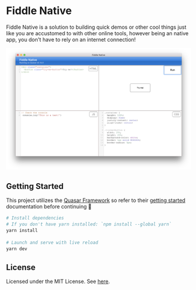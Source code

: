 # Fiddle Native

Fiddle Native is a solution to building quick demos or other cool things just like you are accustomed to with other online tools, however being an native app, you don't have to rely on an internet connection!

<p align="center">
  <img alt="Fiddle Native in action" src="./src/assets/fiddle-native-demo.png" width=750px>
</p>

## Getting Started

This project utilizes the [Quasar Framework](https://quasar-framework.org/) so refer to their [getting started](https://quasar-framework.org/guide/) documentation before continuing 🙂

```bash
# Install dependencies
# If you don't have yarn installed: `npm install --global yarn`
yarn install

# Launch and serve with live reload
yarn dev
```

## License

Licensed under the MIT License. See [here](https://github.com/CameronAdams777/fiddle-native/blob/master/LICENSE.txt).
